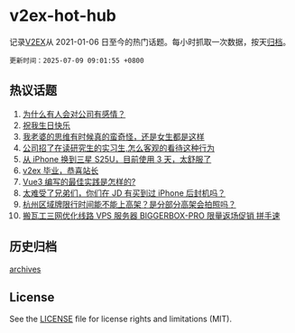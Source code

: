 # v2ex-hot-hub

 记录[V2EX](https://www.v2ex.com/)从 2021-01-06 日至今的热门话题。每小时抓取一次数据，按天[归档](archives)。

`更新时间：2025-07-09 09:01:55 +0800`

## 热议话题

1. [为什么有人会对公司有感情？](https://www.v2ex.com/t/1143661)
1. [祝我生日快乐](https://www.v2ex.com/t/1143784)
1. [我老婆的思维有时候真的蛮奇怪，还是女生都是这样](https://www.v2ex.com/t/1143758)
1. [公司招了在读研究生的实习生,怎么客观的看待这种行为](https://www.v2ex.com/t/1143688)
1. [从 iPhone 换到三星 S25U，目前使用 3 天，太舒服了](https://www.v2ex.com/t/1143734)
1. [v2ex 毕业，恭喜站长](https://www.v2ex.com/t/1143703)
1. [Vue3 编写的最佳实践是怎样的?](https://www.v2ex.com/t/1143721)
1. [太难受了兄弟们，你们在 JD 有买到过 iPhone 后封机吗？](https://www.v2ex.com/t/1143707)
1. [杭州区域牌限行时间能不能上高架？是分部分高架会拍照吗？](https://www.v2ex.com/t/1143657)
1. [搬瓦工三网优化线路 VPS 服务器 BIGGERBOX-PRO 限量返场促销 拼手速](https://www.v2ex.com/t/1143716)

## 历史归档

[archives](archives)

## License

See the [LICENSE](LICENSE) file for license rights and limitations (MIT).
